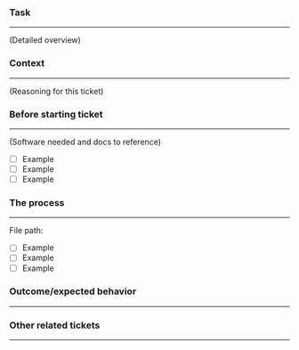 ### Task
---
(Detailed overview)
### Context
---
(Reasoning for this ticket)

### Before starting ticket
---
(Software needed and docs to reference)
- [ ] Example
- [ ] Example
- [ ] Example

### The process 
---

File path:

- [ ] Example
- [ ] Example
- [ ] Example

### Outcome/expected behavior
---


### Other related tickets
---
